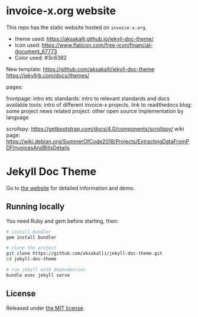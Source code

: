 # invoice-x.org website

This repo has the static website hosted on `invoice-x.org`.

- theme used: https://aksakalli.github.io/jekyll-doc-theme/
- Icon used: https://www.flaticon.com/free-icon/financial-document_67773
- Color used: #3c6382

New template:
https://github.com/aksakalli/jekyll-doc-theme
https://jekyllrb.com/docs/themes/


pages:

frontpage: intro etc
standards: intro to relevant standards and docs
available tools: intro of different invoice-x projects. link to readthedocs
blog: some project news
related project: other open source implementation by language

scrollspy: https://getbootstrap.com/docs/4.0/components/scrollspy/
wiki page: https://wiki.debian.org/SummerOfCode2018/Projects/ExtractingDataFromPDFInvoicesAndBillsDetails



# Jekyll Doc Theme

Go to [the website](https://aksakalli.github.io/jekyll-doc-theme/) for detailed information and demo.

## Running locally

You need Ruby and gem before starting, then:

```bash
# install bundler
gem install bundler

# clone the project
git clone https://github.com/aksakalli/jekyll-doc-theme.git
cd jekyll-doc-theme

# run jekyll with dependencies
bundle exec jekyll serve
```

## License

Released under [the MIT license](LICENSE).
